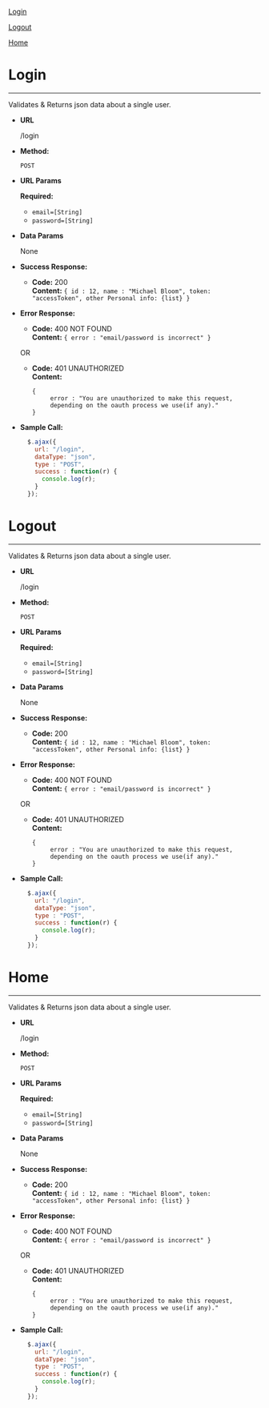 [Login](#login)

[Logout](#logout)

[Home](#home)



# Login
----
  Validates & Returns json data about a single user.
  
* **URL**

  /login

* **Method:**

  `POST`
  
*  **URL Params**

   **Required:**
 
   * `email=[String]`   
   * `password=[String]`

* **Data Params**

  None

* **Success Response:**

  * **Code:** 200 <br />
    **Content:** `{ id : 12, name : "Michael Bloom", token: "accessToken", other Personal info: {list} }`
 
* **Error Response:**

  * **Code:** 400 NOT FOUND <br />
    **Content:** `{ error : "email/password is incorrect" }`

  OR

  * **Code:** 401 UNAUTHORIZED <br />
    **Content:**

     ```
     {
	      error : "You are unauthorized to make this request,
   		  depending on the oauth process we use(if any)." 
     }
     ```

* **Sample Call:**

  ```javascript
    $.ajax({
      url: "/login",
      dataType: "json",
      type : "POST",
      success : function(r) {
        console.log(r);
      }
    });
  ```
  


# Logout
----
  Validates & Returns json data about a single user.
  
* **URL**

  /login

* **Method:**

  `POST`
  
*  **URL Params**

   **Required:**
 
   * `email=[String]`   
   * `password=[String]`

* **Data Params**

  None

* **Success Response:**

  * **Code:** 200 <br />
    **Content:** `{ id : 12, name : "Michael Bloom", token: "accessToken", other Personal info: {list} }`
 
* **Error Response:**

  * **Code:** 400 NOT FOUND <br />
    **Content:** `{ error : "email/password is incorrect" }`

  OR

  * **Code:** 401 UNAUTHORIZED <br />
    **Content:**

     ```
     {
	      error : "You are unauthorized to make this request,
   		  depending on the oauth process we use(if any)." 
     }
     ```

* **Sample Call:**

  ```javascript
    $.ajax({
      url: "/login",
      dataType: "json",
      type : "POST",
      success : function(r) {
        console.log(r);
      }
    });
  ```
  



# Home
----
  Validates & Returns json data about a single user.
  
* **URL**

  /login

* **Method:**

  `POST`
  
*  **URL Params**

   **Required:**
 
   * `email=[String]`   
   * `password=[String]`

* **Data Params**

  None

* **Success Response:**

  * **Code:** 200 <br />
    **Content:** `{ id : 12, name : "Michael Bloom", token: "accessToken", other Personal info: {list} }`
 
* **Error Response:**

  * **Code:** 400 NOT FOUND <br />
    **Content:** `{ error : "email/password is incorrect" }`

  OR

  * **Code:** 401 UNAUTHORIZED <br />
    **Content:**

     ```
     {
	      error : "You are unauthorized to make this request,
   		  depending on the oauth process we use(if any)." 
     }
     ```

* **Sample Call:**

  ```javascript
    $.ajax({
      url: "/login",
      dataType: "json",
      type : "POST",
      success : function(r) {
        console.log(r);
      }
    });
  ```
  

